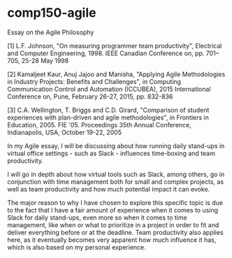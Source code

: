 # comp150-agile
Essay on the Agile Philosophy

[1] L.F. Johnson, "On measuring programmer team productivity", Electrical and Computer Engineering, 1998. IEEE Canadian Conference on, pp. 701–705, 25-28 May 1998 

[2] Kamaljeet Kaur, Anuj Jajoo  and Manisha, "Applying Agile Methodologies in Industry Projects: Benefits and Challenges", in Computing Communication Control and Automation (ICCUBEA), 2015 International Conference on, Pune, February 26-27, 2015, pp. 832-836

[3] C.A. Wellington, T. Briggs and C.D. Girard, "Comparison of student experiences with plan-driven and agile methodologies", in Frontiers in Education, 2005. FIE '05. Proceedings 35th Annual Conference, Indianapolis, USA, October 19-22, 2005


In my Agile essay, I will be discussing about how running daily stand-ups in virtual office settings - such as Slack - influences time-boxing and team productivity. 

I will go in depth about how virtual tools such as Slack, among others, go in conjunction with time management both for small and complex projects, as well as team productivity and how much potential impact it can evoke. 

The major reason to why I have chosen to explore this specific topic is due to the fact that I have a fair amount of experience when it comes to using Slack for daily stand-ups, even more so when it comes to time management, like when or what to prioritize in a project in order to fit and deliver everything before or at the deadline. Team productivity also applies here, as it eventually becomes very apparent how much influence it has, which is also based on my personal experience. 

